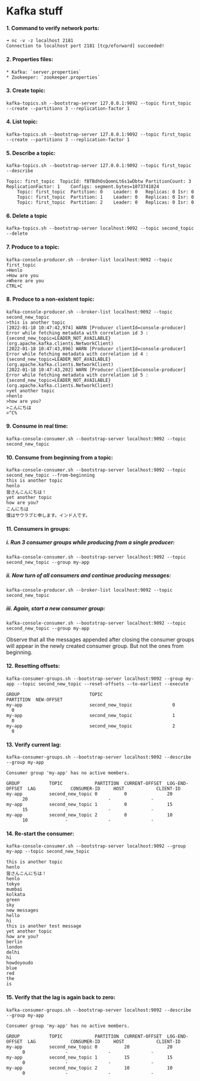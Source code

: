 # Kafka stuff


#### 1. Command to verify network ports:

```
➜ nc -v -z localhost 2181
Connection to localhost port 2181 [tcp/eforward] succeeded!
```

#### 2. Properties files:
    * Kafka: `server.properties`
    * Zookeeper: `zookeeper.properties`
#### 3. Create topic:

```
kafka-topics.sh --bootstrap-server 127.0.0.1:9092 --topic first_topic --create --partitions 3 --replication-factor 1
```

#### 4. List topic:

```
kafka-topics.sh --bootstrap-server 127.0.0.1:9092 --topic first_topic --create --partitions 3 --replication-factor 1
```

#### 5. Describe a topic:

```
kafka-topics.sh --bootstrap-server 127.0.0.1:9092 --topic first_topic --describe

Topic: first_topic	TopicId: fBTBdhOsQomnLt6s1wDbtw	PartitionCount: 3	ReplicationFactor: 1	Configs: segment.bytes=1073741824
	Topic: first_topic	Partition: 0	Leader: 0	Replicas: 0	Isr: 0
	Topic: first_topic	Partition: 1	Leader: 0	Replicas: 0	Isr: 0
	Topic: first_topic	Partition: 2	Leader: 0	Replicas: 0	Isr: 0
```

#### 6. Delete a topic

```
kafka-topics.sh --bootstrap-server localhost:9092 --topic second_topic --delete
```

#### 7. Produce to a topic:

```
kafka-console-producer.sh --broker-list localhost:9092 --topic first_topic
>Henlo
>How are you
>Where are you
CTRL+C
```

#### 8. Produce to a non\-existent topic:

```
kafka-console-producer.sh --broker-list localhost:9092 --topic second_new_topic
>this is another topic
[2022-01-18 10:47:42,974] WARN [Producer clientId=console-producer] Error while fetching metadata with correlation id 3 : {second_new_topic=LEADER_NOT_AVAILABLE} (org.apache.kafka.clients.NetworkClient)
[2022-01-18 10:47:43,096] WARN [Producer clientId=console-producer] Error while fetching metadata with correlation id 4 : {second_new_topic=LEADER_NOT_AVAILABLE} (org.apache.kafka.clients.NetworkClient)
[2022-01-18 10:47:43,202] WARN [Producer clientId=console-producer] Error while fetching metadata with correlation id 5 : {second_new_topic=LEADER_NOT_AVAILABLE} (org.apache.kafka.clients.NetworkClient)
>yet another topic
>henlo
>how are you?
>こんにちは
>^C%
```

#### 9. Consume in real time:

```
kafka-console-consumer.sh --bootstrap-server localhost:9092 --topic second_new_topic
```

#### 10. Consume from beginning from a topic:

```
kafka-console-consumer.sh --bootstrap-server localhost:9092 --topic second_new_topic --from-beginning
this is another topic
henlo
皆さんこんにちは！
yet another topic
how are you?
こんにちは
僕はサウラブと申します。インド人です。
```

#### 11. Consumers in groups:
##### i. Run 3 consumer groups while producing from a single producer:

```
kafka-console-consumer.sh --bootstrap-server localhost:9092 --topic second_new_topic --group my-app
```
##### ii. Now turn of all consumers and continue producing messages:

```
kafka-console-producer.sh --broker-list localhost:9092 --topic second_new_topic
```
##### iii. Again, start a new consumer group:

```
kafka-console-consumer.sh --bootstrap-server localhost:9092 --topic second_new_topic --group my-app
```

Observe that all the messages appended after closing the consumer groups will appear in the newly created consumer group. But not the ones from beginning.

#### 12. Resetting offsets:

```
kafka-consumer-groups.sh --bootstrap-server localhost:9092 --group my-app --topic second_new_topic --reset-offsets --to-earliest --execute

GROUP                          TOPIC                          PARTITION  NEW-OFFSET
my-app                         second_new_topic               0          0
my-app                         second_new_topic               1          0
my-app                         second_new_topic               2          0
```

#### 13. Verify current lag:

```
kafka-consumer-groups.sh --bootstrap-server localhost:9092 --describe --group my-app

Consumer group 'my-app' has no active members.

GROUP           TOPIC            PARTITION  CURRENT-OFFSET  LOG-END-OFFSET  LAG             CONSUMER-ID     HOST            CLIENT-ID
my-app          second_new_topic 0          0               20              20              -               -               -
my-app          second_new_topic 1          0               15              15              -               -               -
my-app          second_new_topic 2          0               10              10              -               -               -
```

#### 14. Re\-start the consumer:

```
kafka-console-consumer.sh --bootstrap-server localhost:9092 --group my-app --topic second_new_topic

this is another topic
henlo
皆さんこんにちは！
henlo
tokyo
mumbai
kolkata
green
sky
new messages
hello
hi
this is another test message
yet another topic
how are you?
berlin
london
delhi
hi
howdoyoudo
blue
red
the
is
```

#### 15. Verify that the lag is again back to zero:

```
kafka-consumer-groups.sh --bootstrap-server localhost:9092 --describe --group my-app

Consumer group 'my-app' has no active members.

GROUP           TOPIC            PARTITION  CURRENT-OFFSET  LOG-END-OFFSET  LAG             CONSUMER-ID     HOST            CLIENT-ID
my-app          second_new_topic 0          20              20              0               -               -               -
my-app          second_new_topic 1          15              15              0               -               -               -
my-app          second_new_topic 2          10              10              0               -               -               -
```
